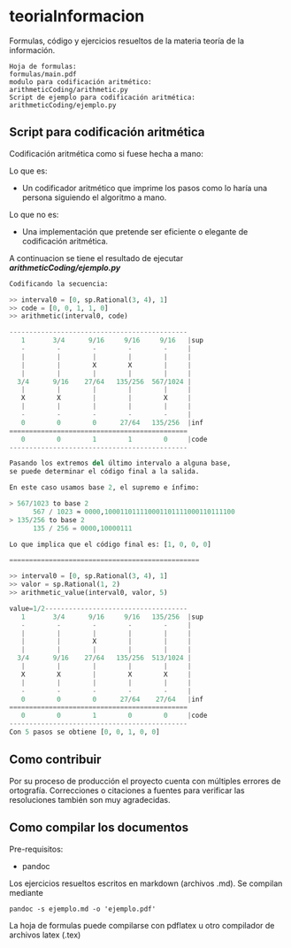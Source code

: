# teoriaInformacion

Formulas, código y ejercicios resueltos de la materia teoría de la información.

~~~
Hoja de formulas:
formulas/main.pdf
modulo para codificación aritmético:
arithmeticCoding/arithmetic.py
Script de ejemplo para codificación aritmética:
arithmeticCoding/ejemplo.py
~~~

## Script para codificación aritmética

Codificación aritmética como si fuese hecha a mano:

Lo que es:
- Un codificador aritmético que imprime los pasos como lo haría una persona siguiendo el algoritmo a mano.

Lo que no es:
- Una implementación que pretende ser eficiente o elegante de codificación aritmética.

A continuacion se tiene el resultado de ejecutar ***arithmeticCoding/ejemplo.py***

~~~ python
Codificando la secuencia:

>> interval0 = [0, sp.Rational(3, 4), 1]
>> code = [0, 0, 1, 1, 0]
>> arithmetic(interval0, code)

---------------------------------------------
   1       3/4      9/16     9/16     9/16   |sup
   -        -        -        -        -     |
   |        |        |        |        |     |
   |        |        X        X        |     |
   |        |        |        |        |     |
  3/4      9/16    27/64   135/256  567/1024 |
   |        |        |        |        |     |
   X        X        |        |        X     |
   |        |        |        |        |     |
   -        -        -        -        -     |
   0        0        0      27/64   135/256  |inf
=============================================
   0        0        1        1        0     |code
---------------------------------------------

Pasando los extremos del último intervalo a alguna base, 
se puede determinar el código final a la salida.

En este caso usamos base 2, el supremo e ínfimo:

> 567/1023 to base 2
      567 / 1023 ≈ 0000,100011011110001101111000110111100
> 135/256 to base 2
      135 / 256 = 0000,10000111

Lo que implica que el código final es: [1, 0, 0, 0]

================================================

>> interval0 = [0, sp.Rational(3, 4), 1]
>> valor = sp.Rational(1, 2) 
>> arithmetic_value(interval0, valor, 5)

value=1/2------------------------------------
   1       3/4      9/16     9/16   135/256  |sup
   -        -        -        -        -     |
   |        |        |        |        |     |
   |        |        X        |        |     |
   |        |        |        |        |     |
  3/4      9/16    27/64   135/256  513/1024 |
   |        |        |        |        |     |
   X        X        |        X        X     |
   |        |        |        |        |     |
   -        -        -        -        -     |
   0        0        0      27/64    27/64   |inf
=============================================
   0        0        1        0        0     |code
---------------------------------------------
Con 5 pasos se obtiene [0, 0, 1, 0, 0]
~~~

## Como contribuir

Por su proceso de producción el proyecto cuenta con múltiples errores de ortografía. Correcciones o citaciones a fuentes para verificar las resoluciones también son muy agradecidas.

## Como compilar los documentos

Pre-requisitos:
- pandoc

Los ejercicios resueltos escritos en markdown (archivos .md). Se compilan mediante

~~~
pandoc -s ejemplo.md -o 'ejemplo.pdf'
~~~

La hoja de formulas puede compilarse con pdflatex u otro compilador de archivos latex (.tex)